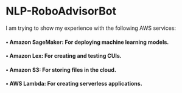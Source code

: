 # NLP-RoboAdvisorBot
I am trying to show my experience with the following AWS services:
#### •	Amazon SageMaker: For deploying machine learning models.
#### •	Amazon Lex: For creating and testing CUIs.
#### •	Amazon S3: For storing files in the cloud.
#### •	AWS Lambda: For creating serverless applications.
